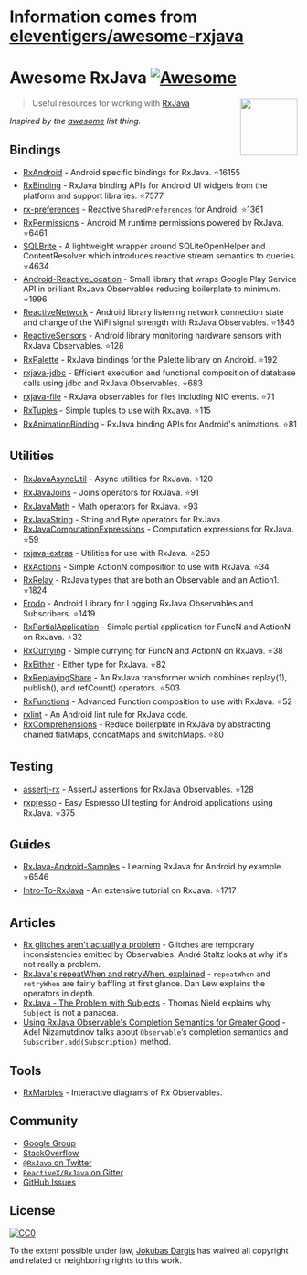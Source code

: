 # Information comes from [eleventigers/awesome-rxjava](https://github.com/eleventigers/awesome-rxjava)
# Awesome RxJava [![Awesome](https://cdn.rawgit.com/sindresorhus/awesome/d7305f38d29fed78fa85652e3a63e154dd8e8829/media/badge.svg)](https://github.com/sindresorhus/awesome)

[<img src="http://reactivex.io/assets/Rx_Logo_S.png" align="right" width="100">](http://reactivex.io/)

> Useful resources for working with [RxJava](https://github.com/ReactiveX/RxJava)

*Inspired by the [awesome](https://github.com/sindresorhus/awesome) list thing.*

## Bindings

* [RxAndroid](https://github.com/ReactiveX/RxAndroid) - Android specific bindings for RxJava. :star:16155
* [RxBinding](https://github.com/JakeWharton/RxBinding) - RxJava binding APIs for Android UI widgets from the platform and support libraries. :star:7577
* [rx-preferences](https://github.com/f2prateek/rx-preferences) - Reactive `SharedPreferences` for Android. :star:1361
* [RxPermissions](https://github.com/tbruyelle/RxPermissions) - Android M runtime permissions powered by RxJava. :star:6461
* [SQLBrite](https://github.com/square/sqlbrite) - A lightweight wrapper around SQLiteOpenHelper and ContentResolver which introduces reactive stream semantics to queries. :star:4634
* [Android-ReactiveLocation](https://github.com/mcharmas/Android-ReactiveLocation) - Small library that wraps Google Play Service API in brilliant RxJava Observables reducing boilerplate to minimum. :star:1996
* [ReactiveNetwork](https://github.com/pwittchen/ReactiveNetwork) - Android library listening network connection state and change of the WiFi signal strength with RxJava Observables. :star:1846
* [ReactiveSensors](https://github.com/pwittchen/ReactiveSensors) - Android library monitoring hardware sensors with RxJava Observables. :star:128
* [RxPalette](https://github.com/hzsweers/RxPalette) - RxJava bindings for the Palette library on Android. :star:192
* [rxjava-jdbc](https://github.com/davidmoten/rxjava-jdbc) - Efficient execution and functional composition of database calls using jdbc and RxJava Observables. :star:683
* [rxjava-file](https://github.com/davidmoten/rxjava-file) - RxJava observables for files including NIO events. :star:71
* [RxTuples](https://github.com/pakoito/RxTuples) - Simple tuples to use with RxJava. :star:115
* [RxAnimationBinding](https://github.com/blipinsk/RxAnimationBinding) - RxJava binding APIs for Android's animations. :star:81

## Utilities
* [RxJavaAsyncUtil](https://github.com/ReactiveX/RxJavaAsyncUtil) - Async utilities for RxJava. :star:120
* [RxJavaJoins](https://github.com/ReactiveX/RxJavaJoins) - Joins operators for RxJava. :star:91
* [RxJavaMath](https://github.com/ReactiveX/RxJavaMath) - Math operators for RxJava. :star:93
* [RxJavaString](https://github.com/ReactiveX/RxJavaString) - 
String and Byte operators for RxJava.
* [RxJavaComputationExpressions](https://github.com/ReactiveX/RxJavaComputationExpressions) - Computation expressions for RxJava. :star:59
* [rxjava-extras](https://github.com/davidmoten/rxjava-extras) - Utilities for use with RxJava. :star:250
* [RxActions](https://github.com/pakoito/RxActions) - Simple ActionN composition to use with RxJava. :star:34
* [RxRelay](https://github.com/JakeWharton/RxRelay) - RxJava types that are both an Observable and an Action1. :star:1824
* [Frodo](https://github.com/android10/frodo) - Android Library for Logging RxJava Observables and Subscribers. :star:1419
* [RxPartialApplication](https://github.com/pakoito/RxPartialApplication) - Simple partial application for FuncN and ActionN on RxJava. :star:32
* [RxCurrying](https://github.com/pakoito/RxCurrying) - Simple currying for FuncN and ActionN on RxJava. :star:38
* [RxEither](https://github.com/eleventigers/rxeither) - Either type for RxJava. :star:82
* [RxReplayingShare](https://github.com/JakeWharton/RxReplayingShare) - An RxJava transformer which combines replay(1), publish(), and refCount() operators. :star:503
* [RxFunctions](https://github.com/pakoito/RxFunctions) - Advanced Function composition to use with RxJava. :star:52
* [rxlint](https://bitbucket.org/littlerobots/rxlint) - An Android lint rule for RxJava code.
* [RxComprehensions](https://github.com/pakoito/RxComprehensions) - Reduce boilerplate in RxJava by abstracting chained flatMaps, concatMaps and switchMaps. :star:80

## Testing
* [assertj-rx](https://github.com/ribot/assertj-rx) - AssertJ assertions for RxJava Observables. :star:128
* [rxpresso](https://github.com/novoda/rxpresso) - Easy Espresso UI testing for Android applications using RxJava. :star:375

## Guides

* [RxJava-Android-Samples](https://github.com/kaushikgopal/RxJava-Android-Samples) - Learning RxJava for Android by example. :star:6546
* [Intro-To-RxJava](https://github.com/Froussios/Intro-To-RxJava) - An extensive tutorial on RxJava. :star:1717

## Articles

* [Rx glitches aren't actually a problem](http://staltz.com/rx-glitches-arent-actually-a-problem.html) - Glitches are temporary inconsistencies emitted by Observables. André Staltz looks at why it's not really a problem.
* [RxJava's repeatWhen and retryWhen, explained](http://blog.danlew.net/2016/01/25/rxjavas-repeatwhen-and-retrywhen-explained/) - `repeatWhen` and `retryWhen` are fairly baffling at first glance. Dan Lew explains the operators in depth.
* [RxJava - The Problem with Subjects](http://tomstechnicalblog.blogspot.co.uk/2016/03/rxjava-problem-with-subjects.html) - Thomas Nield explains why `Subject` is not a panacea.
* [Using RxJava Observable's Completion Semantics for Greater Good](https://adelnizamutdinov.github.io/blog/2015/01/23/using-rxjavas-observable-semantics-for-greater-good/) - Adel Nizamutdinov talks about `Observable`’s completion semantics and `Subscriber.add(Subscription)` method.

## Tools

* [RxMarbles](http://rxmarbles.com/) - Interactive diagrams of Rx Observables.

## Community

* [Google Group](http://groups.google.com/d/forum/rxjava)
* [StackOverflow](http://stackoverflow.com/search?q=rx-java)
* [`@RxJava` on Twitter](http://twitter.com/RxJava)
* [`ReactiveX/RxJava` on Gitter](https://gitter.im/ReactiveX/RxJava)
* [GitHub Issues](https://github.com/ReactiveX/RxJava/issues)

## License

[![CC0](https://i.creativecommons.org/p/zero/1.0/88x31.png)](https://creativecommons.org/publicdomain/zero/1.0/)

To the extent possible under law, [Jokubas Dargis](http://jokubasdargis.net/) has waived all copyright and related or neighboring rights to this work.

